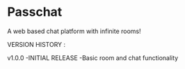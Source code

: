 # Passchat
A web based chat platform with infinite rooms!

VERSION HISTORY :

v1.0.0
-INITIAL RELEASE
-Basic room and chat functionality
